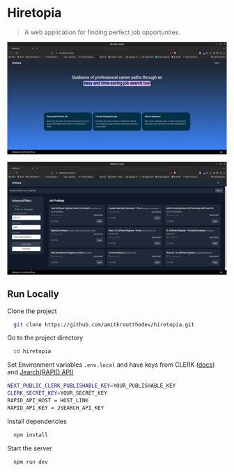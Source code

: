 # Hiretopia

> A web application for finding perfect job opportunites.



![App Screenshot](https://raw.githubusercontent.com/amitkroutthedev/hiretopia/refs/heads/main/assets/Screenshot%20from%202024-10-01%2011-58-43.png)

![App Screenshot](https://raw.githubusercontent.com/amitkroutthedev/hiretopia/refs/heads/main/assets/Screenshot%20from%202024-10-01%2011-57-40.png)


## Run Locally

Clone the project

```bash
  git clone https://github.com/amitkroutthedev/hiretopia.git
```

Go to the project directory

```bash
  cd hiretopia
```

Set Environment variables `.env.local` and have keys from CLERK ([docs](https://clerk.com/docs/quickstarts/nextjs)) and [Jearch(RAPID API)](https://rapidapi.com/letscrape-6bRBa3QguO5/api/jsearch)

```bash
NEXT_PUBLIC_CLERK_PUBLISHABLE_KEY=YOUR_PUBLISHABLE_KEY
CLERK_SECRET_KEY=YOUR_SECRET_KEY
RAPID_API_HOST = HOST_LINK
RAPID_API_KEY = JSEARCH_API_KEY
```

Install dependencies

```bash
  npm install
```

Start the server

```bash
  npm run dev
```

